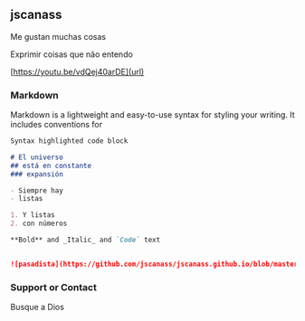 ## jscanass

Me gustan muchas cosas

Exprimir coisas que não entendo

[https://youtu.be/vdQej40arDE](url)


### Markdown

Markdown is a lightweight and easy-to-use syntax for styling your writing. It includes conventions for

```markdown
Syntax highlighted code block

# El universo
## está en constante
### expansión

- Siempre hay 
- listas

1. Y listas
2. con números

**Bold** and _Italic_ and `Code` text


![pasadista](https://github.com/jscanass/jscanass.github.io/blob/master/IMG-20190421-WA0016.jpeg)
```




### Support or Contact

Busque a Dios
